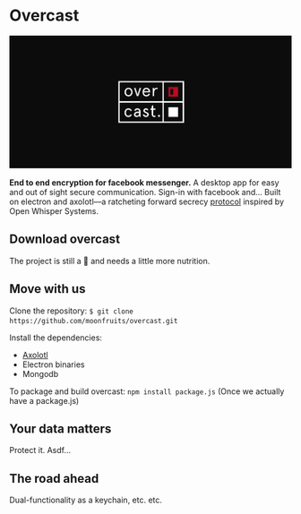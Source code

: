 Overcast
======
![Screenshot](assets/screenshot-placeholder-4.png)

**End to end encryption for facebook messenger.**
A desktop app for easy and out of sight secure communication. Sign-in with facebook and... Built on electron and axolotl––a ratcheting forward secrecy [protocol](https://github.com/trevp/double_ratchet/wiki) inspired by Open Whisper Systems.

## Download overcast
The project is still a 👶 and needs a little more nutrition.

## Move with us
Clone the repository:
```$ git clone https://github.com/moonfruits/overcast.git```

Install the dependencies:
* [Axolotl](https://github.com/joebandenburg/libaxolotl-javascript)
* Electron binaries
* Mongodb 

To package and build overcast:
```npm install package.js```
(Once we actually have a package.js)

## Your data matters
Protect it. Asdf...

## The road ahead
Dual-functionality as a keychain, etc. etc.